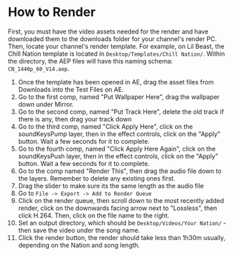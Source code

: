 # How to Render

First, you must have the video assets needed for the render and have downloaded them to the downloads folder for your channel's render PC. Then, locate your channel's render template. For example, on Lil Beast, the Chill Nation template is located in `Desktop/Templates/Chill Nation/`. Within the directory, the AEP files will have this naming schema: `CN_1440p_60_V14.aep`.

1. Once the template has been opened in AE, drag the asset files from Downloads into the Test Files on AE.
2. Go to the first comp, named "Put Wallpaper Here", drag the wallpaper down under Mirror.
3. Go to the second comp, named "Put Track Here", delete the old track if there is any, then drag your track down
4. Go to the third comp, named "Click Apply Here", click on the soundKeysPump layer, then in the effect controls, click on the "Apply" button. Wait a few seconds for it to complete.
5. Go to the fourth comp, named "Click Apply Here Again", click on the soundKeysPush layer, then in the effect controls, click on the "Apply" button. Wait a few seconds for it to complete.
6. Go to the comp named "Render This", then drag the audio file down to the layers. Remember to delete any existing ones first.
7. Drag the slider to make sure its the same length as the audio file
8. Go to `File -> Export -> Add to Render Queue`
9. Click on the render queue, then scroll down to the most recently added render, click on the downwards facing arrow next to "Lossless", then click H.264. Then, click on the file name to the right.
10. Set an output directory, which should be `Desktop/Videos/Your Nation/` - then save the video under the song name.
11. Click the render button, the render should take less than 1h30m usually, depending on the Nation and song length.
